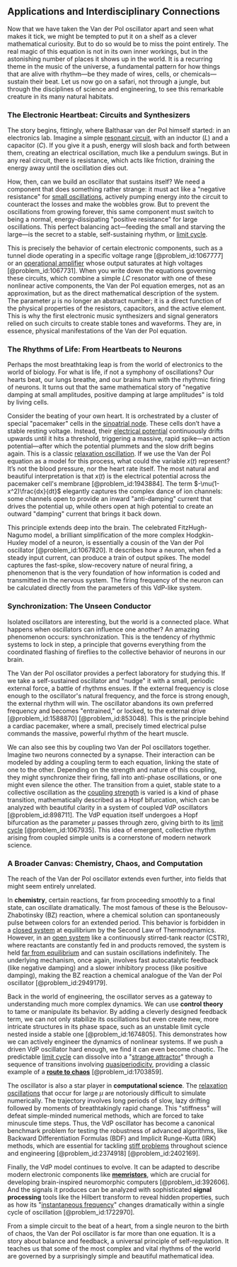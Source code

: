 ## Applications and Interdisciplinary Connections

Now that we have taken the Van der Pol oscillator apart and seen what makes it tick, we might be tempted to put it on a shelf as a clever mathematical curiosity. But to do so would be to miss the point entirely. The real magic of this equation is not in its own inner workings, but in the astonishing number of places it shows up in the world. It is a recurring theme in the music of the universe, a fundamental pattern for how things that are alive with rhythm—be they made of wires, cells, or chemicals—sustain their beat. Let us now go on a safari, not through a jungle, but through the disciplines of science and engineering, to see this remarkable creature in its many natural habitats.

### The Electronic Heartbeat: Circuits and Synthesizers

The story begins, fittingly, where Balthasar van der Pol himself started: in an electronics lab. Imagine a simple [resonant circuit](@article_id:261282), with an inductor ($L$) and a capacitor ($C$). If you give it a push, energy will slosh back and forth between them, creating an electrical oscillation, much like a pendulum swings. But in any real circuit, there is resistance, which acts like friction, draining the energy away until the oscillation dies out.

How, then, can we build an oscillator that sustains itself? We need a component that does something rather strange: it must act like a "negative resistance" for [small oscillations](@article_id:167665), actively pumping energy *into* the circuit to counteract the losses and make the wobbles grow. But to prevent the oscillations from growing forever, this same component must switch to being a normal, energy-dissipating "positive resistance" for large oscillations. This perfect balancing act—feeding the small and starving the large—is the secret to a stable, self-sustaining rhythm, or [limit cycle](@article_id:180332).

This is precisely the behavior of certain electronic components, such as a tunnel diode operating in a specific voltage range [@problem_id:1067777] or an [operational amplifier](@article_id:263472) whose output saturates at high voltages [@problem_id:1067731]. When you write down the equations governing these circuits, which combine a simple $LC$ resonator with one of these nonlinear active components, the Van der Pol equation emerges, not as an approximation, but as the direct mathematical description of the system. The parameter $\mu$ is no longer an abstract number; it is a direct function of the physical properties of the resistors, capacitors, and the active element. This is why the first electronic music synthesizers and signal generators relied on such circuits to create stable tones and waveforms. They are, in essence, physical manifestations of the Van der Pol equation.

### The Rhythms of Life: From Heartbeats to Neurons

Perhaps the most breathtaking leap is from the world of electronics to the world of biology. For what is life, if not a symphony of oscillations? Our hearts beat, our lungs breathe, and our brains hum with the rhythmic firing of neurons. It turns out that the same mathematical story of "negative damping at small amplitudes, positive damping at large amplitudes" is told by living cells.

Consider the beating of your own heart. It is orchestrated by a cluster of special "pacemaker" cells in the [sinoatrial node](@article_id:153655). These cells don’t have a stable resting voltage. Instead, their [electrical potential](@article_id:271663) continuously drifts upwards until it hits a threshold, triggering a massive, rapid spike—an action potential—after which the potential plummets and the slow drift begins again. This is a classic [relaxation oscillation](@article_id:268475). If we use the Van der Pol equation as a model for this process, what could the variable $x(t)$ represent? It’s not the blood pressure, nor the heart rate itself. The most natural and beautiful interpretation is that $x(t)$ is the electrical potential across the pacemaker cell's membrane [@problem_id:1943884]. The term $-\mu(1-x^2)\frac{dx}{dt}$ elegantly captures the complex dance of ion channels: some channels open to provide an inward "anti-damping" current that drives the potential up, while others open at high potential to create an outward "damping" current that brings it back down.

This principle extends deep into the brain. The celebrated FitzHugh-Nagumo model, a brilliant simplification of the more complex Hodgkin-Huxley model of a neuron, is essentially a cousin of the Van der Pol oscillator [@problem_id:1067820]. It describes how a neuron, when fed a steady input current, can produce a train of output spikes. The model captures the fast-spike, slow-recovery nature of neural firing, a phenomenon that is the very foundation of how information is coded and transmitted in the nervous system. The firing frequency of the neuron can be calculated directly from the parameters of this VdP-like system.

### Synchronization: The Unseen Conductor

Isolated oscillators are interesting, but the world is a connected place. What happens when oscillators can influence one another? An amazing phenomenon occurs: synchronization. This is the tendency of rhythmic systems to lock in step, a principle that governs everything from the coordinated flashing of fireflies to the collective behavior of neurons in our brain.

The Van der Pol oscillator provides a perfect laboratory for studying this. If we take a self-sustained oscillator and "nudge" it with a small, periodic external force, a battle of rhythms ensues. If the external frequency is close enough to the oscillator's natural frequency, and the force is strong enough, the external rhythm will win. The oscillator abandons its own preferred frequency and becomes "entrained," or locked, to the external drive [@problem_id:1588870] [@problem_id:853048]. This is the principle behind a cardiac pacemaker, where a small, precisely timed electrical pulse commands the massive, powerful rhythm of the heart muscle.

We can also see this by coupling two Van der Pol oscillators together. Imagine two neurons connected by a synapse. Their interaction can be modeled by adding a coupling term to each equation, linking the state of one to the other. Depending on the strength and nature of this coupling, they might synchronize their firing, fall into anti-phase oscillations, or one might even silence the other. The transition from a quiet, stable state to a collective oscillation as the [coupling strength](@article_id:275023) is varied is a kind of phase transition, mathematically described as a Hopf bifurcation, which can be analyzed with beautiful clarity in a system of coupled VdP oscillators [@problem_id:898711]. The VdP equation itself undergoes a Hopf bifurcation as the parameter $\mu$ passes through zero, giving birth to its [limit cycle](@article_id:180332) [@problem_id:1067935]. This idea of emergent, collective rhythm arising from coupled simple units is a cornerstone of modern network science.

### A Broader Canvas: Chemistry, Chaos, and Computation

The reach of the Van der Pol oscillator extends even further, into fields that might seem entirely unrelated.

In **chemistry**, certain reactions, far from proceeding smoothly to a final state, can oscillate dramatically. The most famous of these is the Belousov-Zhabotinsky (BZ) reaction, where a chemical solution can spontaneously pulse between colors for an extended period. This behavior is forbidden in a [closed system](@article_id:139071) at equilibrium by the Second Law of Thermodynamics. However, in an [open system](@article_id:139691) like a continuously stirred-tank reactor (CSTR), where reactants are constantly fed in and products removed, the system is held [far from equilibrium](@article_id:194981) and can sustain oscillations indefinitely. The underlying mechanism, once again, involves fast autocatalytic feedback (like negative damping) and a slower inhibitory process (like positive damping), making the BZ reaction a chemical analogue of the Van der Pol oscillator [@problem_id:2949179].

Back in the world of engineering, the oscillator serves as a gateway to understanding much more complex dynamics. We can use **control theory** to tame or manipulate its behavior. By adding a cleverly designed feedback term, we can not only stabilize its oscillations but even create new, more intricate structures in its phase space, such as an unstable limit cycle nested inside a stable one [@problem_id:1674805]. This demonstrates how we can actively engineer the dynamics of nonlinear systems. If we push a driven VdP oscillator hard enough, we find it can even become chaotic. The predictable [limit cycle](@article_id:180332) can dissolve into a "[strange attractor](@article_id:140204)" through a sequence of transitions involving [quasiperiodicity](@article_id:271849), providing a classic example of a **[route to chaos](@article_id:265390)** [@problem_id:1703859].

The oscillator is also a star player in **computational science**. The [relaxation oscillations](@article_id:186587) that occur for large $\mu$ are notoriously difficult to simulate numerically. The trajectory involves long periods of slow, lazy drifting followed by moments of breathtakingly rapid change. This "stiffness" will defeat simple-minded numerical methods, which are forced to take minuscule time steps. Thus, the VdP oscillator has become a canonical benchmark problem for testing the robustness of advanced algorithms, like Backward Differentiation Formulas (BDF) and Implicit Runge-Kutta (IRK) methods, which are essential for tackling [stiff problems](@article_id:141649) throughout science and engineering [@problem_id:2374918] [@problem_id:2402169].

Finally, the VdP model continues to evolve. It can be adapted to describe modern electronic components like **[memristors](@article_id:190333)**, which are crucial for developing brain-inspired neuromorphic computers [@problem_id:392606]. And the signals it produces can be analyzed with sophisticated **signal processing** tools like the Hilbert transform to reveal hidden properties, such as how its "[instantaneous frequency](@article_id:194737)" changes dramatically within a single cycle of oscillation [@problem_id:1722970].

From a simple circuit to the beat of a heart, from a single neuron to the birth of chaos, the Van der Pol oscillator is far more than one equation. It is a story about balance and feedback, a universal principle of self-regulation. It teaches us that some of the most complex and vital rhythms of the world are governed by a surprisingly simple and beautiful mathematical idea.